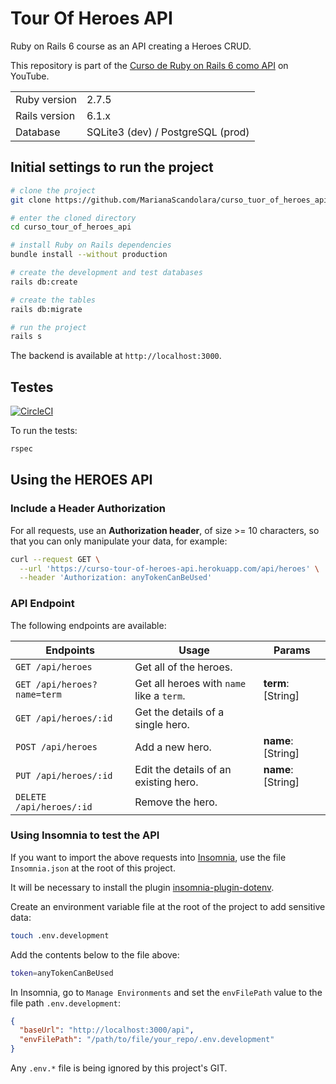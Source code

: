 # Tour Of Heroes API

Ruby on Rails 6 course as an API creating a Heroes CRUD.

This repository is part of the [Curso de Ruby on Rails 6 como API](https://www.youtube.com/watch?v=gTR6lx00Nac&list=PLqsayW8DhUmuvgOX08aXYk6Y-HGrdYg20) on YouTube.

<table>
  <tr>
    <td>Ruby version</td>
    <td>
      2.7.5
    </td>
  </tr>
  <tr>
    <td>Rails version</td>
    <td>
      6.1.x
    </td>
  </tr>
  <tr>
    <td>Database</td>
    <td>
      SQLite3 (dev) / PostgreSQL (prod)
    </td>
  </tr>
</table>

## Initial settings to run the project

```bash
# clone the project
git clone https://github.com/MarianaScandolara/curso_tuor_of_heroes_api.git

# enter the cloned directory
cd curso_tour_of_heroes_api

# install Ruby on Rails dependencies
bundle install --without production

# create the development and test databases
rails db:create

# create the tables
rails db:migrate

# run the project
rails s
```

The backend is available at `http://localhost:3000`.

## Testes
[![CircleCI](https://circleci.com/gh/MarianaScandolara/curso_tuor_of_heroes_api.svg?style=svg)](https://circleci.com/gh/MarianaScandolara/curso_tuor_of_heroes_api)


To run the tests:

```bash
rspec
```



## Using the HEROES API

### Include a Header Authorization

For all requests, use an **Authorization header**, of size >= 10 characters, so that you can only manipulate your data, for example:

```bash
curl --request GET \
  --url 'https://curso-tour-of-heroes-api.herokuapp.com/api/heroes' \
  --header 'Authorization: anyTokenCanBeUsed'
```

### API Endpoint

The following endpoints are available:

| Endpoints                   | Usage                                     | Params             |
| --------------------------- | ----------------------------------------- | ------------------ |
| `GET /api/heroes`           | Get all of the heroes.                    |                    |
| `GET /api/heroes?name=term` | Get all heroes with `name` like a `term`. | **term**: [String] |
| `GET /api/heroes/:id`       | Get the details of a single hero.         |                    |
| `POST /api/heroes`          | Add a new hero.                           | **name**: [String] |
| `PUT /api/heroes/:id`       | Edit the details of an existing hero.     | **name**: [String] |
| `DELETE /api/heroes/:id`    | Remove the hero.                          |                    |

### Using Insomnia to test the API

If you want to import the above requests into [Insomnia](https://insomnia.rest/download), use the file `Insomnia.json` at the root of this project.

It will be necessary to install the plugin [insomnia-plugin-dotenv](https://insomnia.rest/plugins/insomnia-plugin-dotenv).

Create an environment variable file at the root of the project to add sensitive data:

```bash
touch .env.development
```

Add the contents below to the file above:

```bash
token=anyTokenCanBeUsed
```

In Insomnia, go to `Manage Environments` and set the `envFilePath` value to the file path `.env.development`:

```json
{
  "baseUrl": "http://localhost:3000/api",
  "envFilePath": "/path/to/file/your_repo/.env.development"
}
```

Any `.env.*` file is being ignored by this project's GIT.